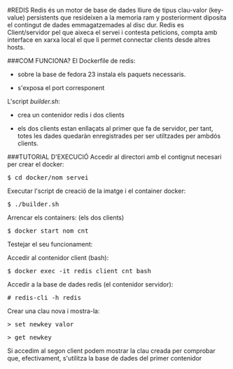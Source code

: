 #REDIS
Redis és un motor de base de dades lliure de tipus clau-valor (key-value)
persistents que resideixen a la memoria ram y posteriorment diposita el
contingut de dades emmagatzemades al disc dur. Redis es Client/servidor
pel que aixeca el servei i contesta peticions, compta amb interface en
xarxa local el que li permet connectar clients desde altres hosts.


###COM FUNCIONA?
El Dockerfile de redis:  

- sobre la base de fedora 23 instala els paquets necessaris.

- s'exposa el port corresponent 

L'script *builder.sh*:

- crea un contenidor redis i dos clients
  
- els dos clients estan enllaçats al primer que fa de servidor, per tant, totes les dades quedaràn enregistrades per ser utiltzades per ambdós clients.


###TUTORIAL D'EXECUCIÓ
Accedir al directori amb el contignut necesari per crear el docker:
<pre>$ cd docker/nom_servei</pre>

Executar l'script de creació de la imatge i el container docker:

<pre>$ ./builder.sh</pre>

Arrencar els containers: (els dos clients)

<pre>$ docker start nom_cnt</pre>

Testejar el seu funcionament:

Accedir al contenidor client (bash):
<pre>$ docker exec -it redis_client_cnt bash</pre>

Accedir a la base de dades redis (el contenidor servidor):
<pre># redis-cli -h redis</pre>

Crear una clau nova i mostra-la:
<pre>> set newkey valor</pre>
<pre>> get newkey</pre>

Si accedim al segon client podem mostrar la clau creada per comprobar que, efectivament, s'utilitza la base de dades del primer contenidor



